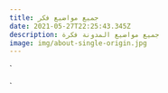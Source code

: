 ```yaml
---
title: جميع مواضيع فكر
date: 2021-05-27T22:25:43.345Z
description: جميع مواضيع المدونة فكرة
image: img/about-single-origin.jpg
---
```

`<script type="text/javascript">
var postTitle = new Array();
var postUrl = new Array();
var postPublished = new Array();
var postDate = new Array();
var postLabels = new Array();
var postRecent = new Array();
var sortBy = "titleasc";
var numberfeed = 0;
function bloggersitemap(a) {
    function b() {
        if ("entry" in a.feed) {
            var d = a.feed.entry.length;
            numberfeed = d;
            ii = 0;
            for (var h = 0; h < d; h++) {
                var n = a.feed.entry[h];
                var e = n.title.$t;
                var m = n.published.$t.substring(0, 10);
                var j;
                for (var g = 0; g < n.link.length; g++) {
                    if (n.link[g].rel == "alternate") {
                        j = n.link[g].href;
                        break
                    }
                }
                var o = "";
                for (var g = 0; g < n.link.length; g++) {
                    if (n.link[g].rel == "enclosure") {
                        o = n.link[g].href;
                        break
                    }
                }
                var c = "";
                if ("category" in n) {
                    for (var g = 0; g < n.category.length; g++) {
                        c = n.category[g].term;
                        var f = c.lastIndexOf(";");
                        if (f != -1) {
                            c = c.substring(0, f)
                        }
                        postLabels[ii] = c;
                        postTitle[ii] = e;
                        postDate[ii] = m;
                        postUrl[ii] = j;
                        postPublished[ii] = o;
                        if (h < 10) {
                            postRecent[ii] = true
                        } else {
                            postRecent[ii] = false
                        }
                        ii = ii + 1
                    }
                }
            }
        }
    }
    b();
    sortBy = "titledesc";
    sortPosts(sortBy);
    sortlabel();
    displayToc();
}
function sortPosts(d) {
    function c(e, g) {
        var f = postTitle[e];
        postTitle[e] = postTitle[g];
        postTitle[g] = f;
        var f = postDate[e];
        postDate[e] = postDate[g];
        postDate[g] = f;
        var f = postUrl[e];
        postUrl[e] = postUrl[g];
        postUrl[g] = f;
        var f = postLabels[e];
        postLabels[e] = postLabels[g];
        postLabels[g] = f;
        var f = postPublished[e];
        postPublished[e] = postPublished[g];
        postPublished[g] = f;
        var f = postRecent[e];
        postRecent[e] = postRecent[g];
        postRecent[g] = f
    }
    for (var b = 0; b < postTitle.length - 1; b++) {
        for (var a = b + 1; a < postTitle.length; a++) {
            if (d == "titleasc") {
                if (postTitle[b] > postTitle[a]) {
                    c(b, a)
                }
            }
            if (d == "titledesc") {
                if (postTitle[b] < postTitle[a]) {
                    c(b, a)
                }
            }
            if (d == "dateoldest") {
                if (postDate[b] > postDate[a]) {
                    c(b, a)
                }
            }
            if (d == "datenewest") {
                if (postDate[b] < postDate[a]) {
                    c(b, a)
                }
            }
            if (d == "orderlabel") {
                if (postLabels[b] > postLabels[a]) {
                    c(b, a)
                }
            }
        }
    }
}
function sortlabel() {
    sortBy = "orderlabel";
    sortPosts(sortBy);
    var a = 0;
    var b = 0;
    while (b < postTitle.length) {
        temp1 = postLabels[b];
        firsti = a;
        do {
            a = a + 1
        } while (postLabels[a] == temp1);
        b = a;
        sortPosts2(firsti, a);
        if (b > postTitle.length) {
            break
        }
    }
}
function sortPosts2(d, c) {
    function e(f, h) {
        var g = postTitle[f];
        postTitle[f] = postTitle[h];
        postTitle[h] = g;
        var g = postDate[f];
        postDate[f] = postDate[h];
        postDate[h] = g;
        var g = postUrl[f];
        postUrl[f] = postUrl[h];
        postUrl[h] = g;
        var g = postLabels[f];
        postLabels[f] = postLabels[h];
        postLabels[h] = g;
        var g = postPublished[f];
        postPublished[f] = postPublished[h];
        postPublished[h] = g;
        var g = postRecent[f];
        postRecent[f] = postRecent[h];
        postRecent[h] = g
    }
    for (var b = d; b < c - 1; b++) {
        for (var a = b + 1; a < c; a++) {
            if (postTitle[b] > postTitle[a]) {
                e(b, a)
            }
        }
    }
}


function displayToc() {
    var a = 0;
    var b = 0;
    while (b < postTitle.length) {
        temp1 = postLabels[b];
        document.write("");
        document.write('<div class="post-archive"><h4>' + temp1 + '</h4><div class="ct-columns">');
        firsti = a;
        do {
            document.write("<p>");
            document.write('<a " href="' + postUrl[a] + '">' + postTitle[a] + "");
            if (postRecent[a] == true) {
                document.write(' - <strong><span>New!</span></strong>')
            }
            document.write("</a></p>");
            a = a + 1
        } while (postLabels[a] == temp1);
        b = a;
        document.write("</div></div>");
        sortPosts2(firsti, a);
        if (b > postTitle.length) {
            break
        }
    }
}
</script>
<script src="https://fakeeir.blogspot.com/feeds/posts/summary?alt=json-in-script&amp;max-results=9999&amp;callback=bloggersitemap" type="text/javascript"></script>`